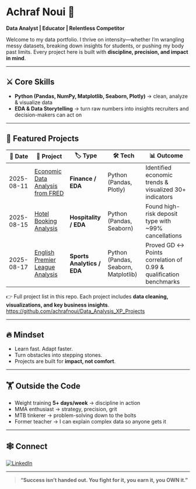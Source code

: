 # Achraf Noui 💪  

**Data Analyst | Educator | Relentless Competitor**  

Welcome to my data portfolio. I thrive on intensity—whether I’m wrangling messy datasets, breaking down insights for students, or pushing my body past limits. Every project here is built with **discipline, precision, and impact in mind**.  

---

## ⚔️ Core Skills  

- **Python (Pandas, NumPy, Matplotlib, Seaborn, Plotly)** → clean, analyze & visualize data  
- **EDA & Data Storytelling** → turn raw numbers into insights recruiters and decision-makers can act on  

---

## 🚀 Featured Projects  

| 📅 Date | 📂 Project | 🏷️ Type | 🛠️ Tech | 📊 Outcome |
|---------|-----------|---------|---------|------------|
| 2025-08-11 | [Economic Data Analysis from FRED](./Data_Analysis_XP_Projects/Economic-Data-Analysis-from-FRED/README.md) | **Finance / EDA** | Python (Pandas, Plotly) | Identified economic trends & visualized 30+ indicators |
| 2025-08-15 | [Hotel Booking Analysis](./Data_Analysis_XP_Projects/Exploratory_Data_Analysis_in_Python_for_Absolute_Beginners_DataCamp_Code_Along/README.md) | **Hospitality / EDA** | Python (Pandas, Seaborn) | Found high-risk deposit type with ~99% cancellations |
| 2025-08-17 | [English Premier League Analysis](./Data_Analysis_XP_Projects/English_Premium_League_Analysis/README.md) | **Sports Analytics / EDA** | Python (Pandas, Seaborn, Matplotlib) | Proved GD ↔ Points correlation of 0.99 & qualification benchmarks |

👉 Full project list in this repo. Each project includes **data cleaning, visualizations, and key business insights**.  
https://github.com/achrafnoui/Data_Analysis_XP_Projects

---

## 🔥 Mindset  

- Learn fast. Adapt faster.  
- Turn obstacles into stepping stones.  
- Projects are built for **impact, not comfort**.  

---

## 🏋️ Outside the Code  

- Weight training **5+ days/week** → discipline in action  
- MMA enthusiast → strategy, precision, grit  
- MTB tinkerer → problem-solving down to the bolts  
- Former teacher → I can explain complex data so anyone gets it  

---

## 🕸️ Connect  

[![LinkedIn](https://img.shields.io/badge/-LinkedIn-blue?logo=linkedin&style=flat-square)](https://www.linkedin.com/in/achrafnoui/)  

---

> **“Success isn’t handed out. You fight for it, you earn it, you OWN it.”**
